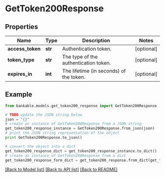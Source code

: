 # GetToken200Response


## Properties

Name | Type | Description | Notes
------------ | ------------- | ------------- | -------------
**access_token** | **str** | Authentication token. | [optional] 
**token_type** | **str** | The type of the authentication token. | [optional] 
**expires_in** | **int** | The lifetime (in seconds) of the token. | [optional] 

## Example

```python
from bankable.models.get_token200_response import GetToken200Response

# TODO update the JSON string below
json = "{}"
# create an instance of GetToken200Response from a JSON string
get_token200_response_instance = GetToken200Response.from_json(json)
# print the JSON string representation of the object
print GetToken200Response.to_json()

# convert the object into a dict
get_token200_response_dict = get_token200_response_instance.to_dict()
# create an instance of GetToken200Response from a dict
get_token200_response_form_dict = get_token200_response.from_dict(get_token200_response_dict)
```
[[Back to Model list]](../README.md#documentation-for-models) [[Back to API list]](../README.md#documentation-for-api-endpoints) [[Back to README]](../README.md)


